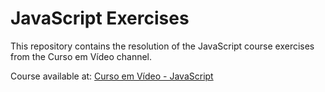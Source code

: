 # JavaScript Exercises
This repository contains the resolution of the JavaScript course exercises from the Curso em Vídeo channel.

Course available at: <a href="https://www.youtube.com/playlist?list=PLntvgXM11X6pi7mW0O4ZmfUI1xDSIbmTm">Curso em Vídeo - JavaScript</a>
